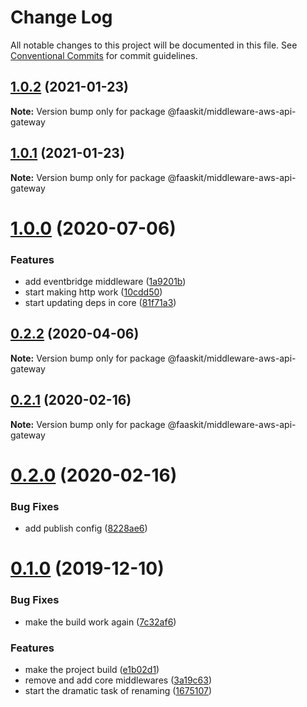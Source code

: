 # Change Log

All notable changes to this project will be documented in this file.
See [Conventional Commits](https://conventionalcommits.org) for commit guidelines.

## [1.0.2](https://github.com/nullserve/faaskit/compare/v1.0.0...v1.0.2) (2021-01-23)

**Note:** Version bump only for package @faaskit/middleware-aws-api-gateway





## [1.0.1](https://github.com/nullserve/faaskit/compare/v1.0.0...v1.0.1) (2021-01-23)

**Note:** Version bump only for package @faaskit/middleware-aws-api-gateway





# [1.0.0](https://github.com/nullserve/faaskit/compare/v0.2.1...v1.0.0) (2020-07-06)


### Features

* add eventbridge middleware ([1a9201b](https://github.com/nullserve/faaskit/commit/1a9201b9b03994f899cd8f64b94bc1859a749d45))
* start making http work ([10cdd50](https://github.com/nullserve/faaskit/commit/10cdd50efd40f11114de2fe15a3135c98f4068fc))
* start updating deps in core ([81f71a3](https://github.com/nullserve/faaskit/commit/81f71a366f11240b75267cc62ca1410f40d5cffd))





## [0.2.2](https://github.com/nullserve/faaskit/compare/v0.2.1...v0.2.2) (2020-04-06)

**Note:** Version bump only for package @faaskit/middleware-aws-api-gateway





## [0.2.1](https://github.com/nullserve/faaskit/compare/v0.2.0...v0.2.1) (2020-02-16)

**Note:** Version bump only for package @faaskit/middleware-aws-api-gateway





# [0.2.0](https://github.com/nullserve/faaskit/compare/v0.0.0...v0.2.0) (2020-02-16)


### Bug Fixes

* add publish config ([8228ae6](https://github.com/nullserve/faaskit/commit/8228ae61a6d63845dd926a99f370851727046362))





# [0.1.0](https://github.com/nullserve/faaskit/compare/v2.1.10...v0.1.0) (2019-12-10)


### Bug Fixes

* make the build work again ([7c32af6](https://github.com/nullserve/faaskit/commit/7c32af62853fbe66df16e21ee67f769ff15e12ce))


### Features

* make the project build ([e1b02d1](https://github.com/nullserve/faaskit/commit/e1b02d1b49a14ed5c85b1347ed5811d0727f7103))
* remove and add core middlewares ([3a19c63](https://github.com/nullserve/faaskit/commit/3a19c63f13d1de6040a5e8ebc132b44e1b59edda))
* start the dramatic task of renaming ([1675107](https://github.com/nullserve/faaskit/commit/1675107adb1e11edadc411494c3c540ab170c24c))
